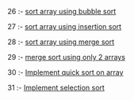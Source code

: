 
26 :- <a href="https://github.com/Kunalkshrivastava/Codes/blob/master/Sorting/bubblesort.c">sort array using bubble sort</a>

27 :- <a href="https://github.com/Kunalkshrivastava/Codes/blob/master/Sorting/insertionsort.c">sort array using insertion sort</a>

28 :- <a href="https://github.com/Kunalkshrivastava/Codes/blob/master/Sorting/mergesort.c">sort array using merge sort</a>

29 :- <a href="https://github.com/Kunalkshrivastava/Codes/blob/master/Sorting/mergesort1.c">merge sort using only 2 arrays</a>

30 :- <a href="https://github.com/Kunalkshrivastava/Codes/blob/master/Sorting/quicksort.c">Implement quick sort on array</a>

31 :- <a href="https://github.com/Kunalkshrivastava/Codes/blob/master/Sorting/selectionsort.c">Implement selection sort</a>
